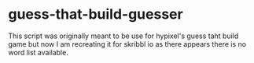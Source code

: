 # guess-that-build-guesser

This script was originally meant to be use for hypixel's guess taht build game but now I am recreating it for skribbl io as there appears there is no word list available.
